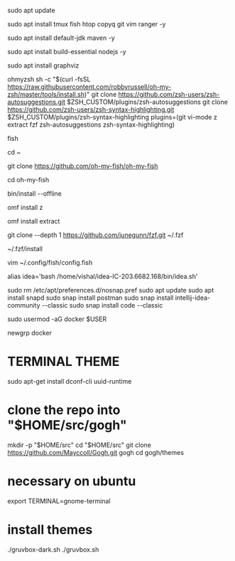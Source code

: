 
sudo apt update

sudo apt install tmux fish htop copyq git vim  ranger -y

sudo apt install default-jdk maven -y

sudo apt install build-essential nodejs -y

sudo apt install graphviz

ohmyzsh
sh -c "$(curl -fsSL https://raw.githubusercontent.com/robbyrussell/oh-my-zsh/master/tools/install.sh)"
git clone https://github.com/zsh-users/zsh-autosuggestions.git $ZSH_CUSTOM/plugins/zsh-autosuggestions
git clone https://github.com/zsh-users/zsh-syntax-highlighting.git $ZSH_CUSTOM/plugins/zsh-syntax-highlighting
plugins=(git vi-mode z extract fzf zsh-autosuggestions zsh-syntax-highlighting)




fish

cd ~

git clone https://github.com/oh-my-fish/oh-my-fish

cd oh-my-fish

bin/install --offline

omf install z

omf install extract


git clone --depth 1 https://github.com/junegunn/fzf.git ~/.fzf

~/.fzf/install



 vim ~/.config/fish/config.fish
 
 alias idea='bash /home/vishal/idea-IC-203.6682.168/bin/idea.sh'
 
 
 
 
 
 
sudo rm /etc/apt/preferences.d/nosnap.pref
sudo apt update
sudo apt install snapd
sudo snap install postman
sudo snap install intellij-idea-community --classic
sudo snap install code --classic


sudo usermod -aG docker $USER

newgrp docker

# TERMINAL THEME
sudo apt-get install dconf-cli uuid-runtime
# clone the repo into "$HOME/src/gogh"
mkdir -p "$HOME/src"
cd "$HOME/src"
git clone https://github.com/Mayccoll/Gogh.git gogh
cd gogh/themes

# necessary on ubuntu
export TERMINAL=gnome-terminal

# install themes
./gruvbox-dark.sh 
./gruvbox.sh  

